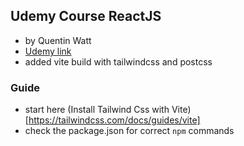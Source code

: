 ## Udemy Course ReactJS 

- by Quentin Watt
- [Udemy link](https://www.udemy.com/course/build-your-first-react-js-application/learn/lecture/18846270#overview)
- added vite build with tailwindcss and postcss


### Guide
- start here (Install Tailwind Css with Vite)[https://tailwindcss.com/docs/guides/vite]
- check the package.json for correct `npm` commands

